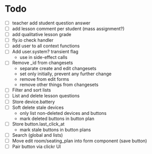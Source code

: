 # Todo

- [ ] teacher add student question answer
- [ ] add lesson comment per student (mass assignment?)
- [ ] add qualitative lesson grade
- [ ] fly.io check handler
- [ ] add user to all context functions
- [ ] Add user.system? transient flag
  - use in side-effect calls
- [ ] Remove _id from changesets
  - separate create and edit changesets
  - set only initially, prevent any further change
  - remove from edit forms
  - remove other things from changesets
- [ ] Filter and sort lists
- [ ] List and delete lesson questions
- [ ] Store device.battery
- [ ] Soft delete stale devices
  - only list non-deleted devices and buttons
  - mark deleted buttons in button plan
- [ ] Store button.last_click_at
  - mark stale buttons in button plans
- [ ] Search (global and lists)
- [ ] Move edit room/seating_plan into form component (save button)
- [ ] Pair button via clickr UI
